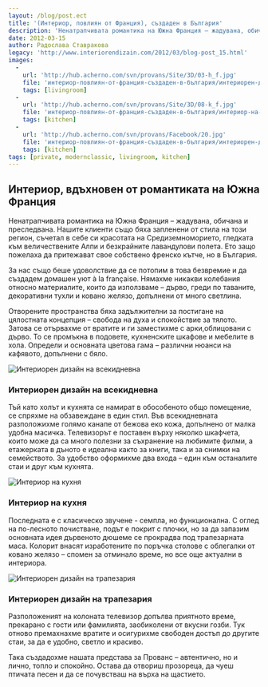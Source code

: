 ```yaml
---
layout: /blog/post.ect
title: '(Интериор, повлиян от Франция), създаден в България'
description: 'Ненатрапчивата романтика на Южна Франция – жадувана, обичана и преследвана. Нашите клиенти също бяха запленени от стила на този регион, съчетал в себе си красотата на Средиземноморието, гледката към величествените Алпи и безкрайните лавандулови полета. Ето защо пожелаха да притежават свое собствено френско кътче, но в България.'
date: 2012-03-15
author: Радослава Ставракова
legacy: 'http://www.interiorendizain.com/2012/03/blog-post_15.html'
images:
  -
    url: 'http://hub.acherno.com/svn/provans/Site/3D/03-h_f.jpg'
    file: 'интериор-повлиян-от-франция-създаден-в-българия/интериорен-дизайн-на-всекиденевна.jpg'
    tags: [livingroom]
  -
    url: 'http://hub.acherno.com/svn/provans/Site/3D/08-k_f.jpg'
    file: 'интериор-повлиян-от-франция-създаден-в-българия/интериор-на-кухня.jpg'
    tags: [kitchen]
  -
    url: 'http://hub.acherno.com/svn/provans/Facebook/20.jpg'
    file: 'интериор-повлиян-от-франция-създаден-в-българия/интериорен-дизайн-на-трапезария.jpg'
    tags: [kitchen]
tags: [private, modernclassic, livingroom, kitchen]
---
```

## Интериор, вдъхновен от **романтиката на Южна Франция**
Ненатрапчивата романтика на Южна Франция – жадувана, обичана и преследвана. Нашите клиенти също бяха запленени от стила на този регион, съчетал в себе си красотата на Средиземноморието, гледката към величествените Алпи и безкрайните лавандулови полета. Ето защо пожелаха да притежават свое собствено френско кътче, но в България. 

За нас също беше удоволствие да се потопим в това безвремие и да създадем домашен уют à la française. Нямахме никакви колебания относно материалите, които да използваме – дърво, греди по таваните, декоративни тухли и ковано желязо, допълнени от много светлина. 

Отворените пространства бяха задължителни за постигане на цялостната концепция – свобода на духа и спокойствие за тялото. Затова се отървахме от вратите и ги заместихме с арки,облицовани с дърво. То се промъкна в подовете, кухненските шкафове и мебелите в хола. Определи и основната цветова гама – различни нюанси на кафявото, допълнени с бяло. 

![Интериорен дизайн на всекидневна](интериор-повлиян-от-франция-създаден-в-българия/интериорен-дизайн-на-всекиденевна.jpg)
### Интериорен дизайн на **всекидневна**

Тъй като холът и кухнята се намират в обособеното общо помещение, се спряхме на обзавеждане в един стил. Във всекидневната разположихме голямо канапе от бежова еко кожа, допълнено от малка удобна масичка. Телевизорът е поставен върху няколко шкафчета, които може да са много полезни за съхранение на любимите филми, а етажерката в дъното е идеална както за книги, така и за снимки на семейството. За удобство оформихме два входа – един към останалите стаи и друг към кухнята.

![Интериор на кухня](интериор-повлиян-от-франция-създаден-в-българия/интериор-на-кухня.jpg)
### Интериор на **кухня**

Последната е с класическо звучене - семпла, но функционална. С оглед на по-лесното почистване, подът е покрит с плочки, но за да запазим основната идея дървеното дюшеме се прокрадва под трапезарната маса. Колорит внасят изработените по поръчка столове с облегалки от ковано желязо – спомен за отминало време, но все още актуални в интериора.

![Интериорен дизайн на трапезария](интериор-повлиян-от-франция-създаден-в-българия/интериорен-дизайн-на-трапезария.jpg)
### Интериорен дизайн на **трапезария**

 Разположеният на колоната телевизор допълва приятното време, прекарано с гости или фамилията, заобиколени от вкусни гозби. Тук отново премахнахме вратите и осигурихме свободен достъп до другите стаи, за да е удобно, светло и красиво.

 Така създадохме нашата представа за Прованс – автентично, но и лично, топло и спокойно. Остава да отвориш прозореца, да чуеш птичата песен и да се почувстваш на върха на щастието. 